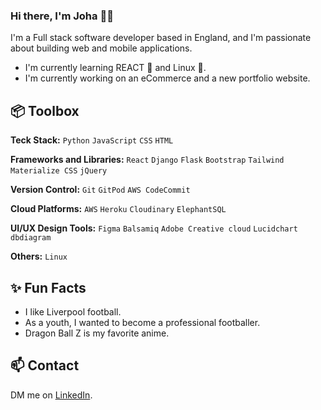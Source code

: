 ### Hi there, I'm Joha 👋🏾

I'm a Full stack software developer based in England, and I'm passionate about building web and mobile applications. 

- I'm currently learning REACT 🩵 and Linux 🐧.
- I'm currently working on an eCommerce and a new portfolio website.

 
## 📦 Toolbox

**Teck Stack:** `Python` `JavaScript` `CSS` `HTML`

**Frameworks and Libraries:** `React` `Django` `Flask` `Bootstrap` `Tailwind` `Materialize CSS` `jQuery`
 
**Version Control:** `Git` `GitPod` `AWS CodeCommit` 

**Cloud Platforms:** `AWS` `Heroku` `Cloudinary` `ElephantSQL`

**UI/UX Design Tools:** `Figma` `Balsamiq` `Adobe Creative cloud` `Lucidchart` `dbdiagram`

**Others:** `Linux` 
 
## ✨ Fun Facts 
- I like Liverpool football.
- As a youth, I wanted to become a professional footballer.
- Dragon Ball Z is my favorite anime.

## 📫 Contact

DM me on [LinkedIn](https://www.linkedin.com/in/joha-wilson-5075a8249?utm_source=share&utm_campaign=share_via&utm_content=profile&utm_medium=ios_app).
